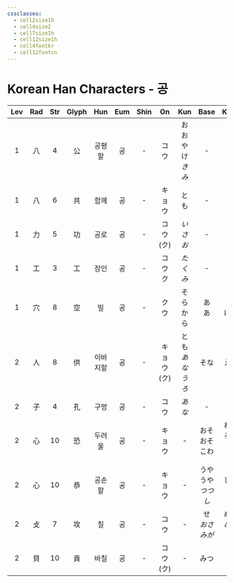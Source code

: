 ```yaml
---
cssclasses:
  - cell2size1h
  - cell4size2
  - cell7size1h
  - cell12size1h
  - cell4fontkr
  - cell12fontcn
---
```


# Korean Han Characters - 공

| Lev | Rad | Str | Glyph | Hun  | Eum | Shin |     On     |        Kun         |      Base       |      Kana       | Simp |     Man      |  Can  |
| :-: | :-: | :-: | :---: | :--: | :-: | :--: | :--------: | :----------------: | :-------------: | :-------------: | :--: | :----------: | :---: |
|  1  |  八  |  4  |   公   | 공평할  |  공  |  -   |     コウ     |    おおやけ<br>*きみ*    |        -        |        -        |  -   |     gōng     | gung1 |
|  1  |  八  |  6  |   共   |  함께  |  공  |  -   |    キョウ     |         とも         |        -        |        -        |  -   |     gòng     | gung6 |
|  1  |  力  |  5  |   功   |  공로  |  공  |  -   | コウ<br>(ク)  |       *いさお*        |        -        |        -        |  -   |     gōng     | gung1 |
|  1  |  工  |  3  |   工   |  장인  |  공  |  -   |  コウ<br>ク   |       *たくみ*        |        -        |        -        |  -   |     gōng     | gung1 |
|  1  |  穴  |  8  |   空   |  빌   |  공  |  -   |     クウ     |      そら<br>から      |     あ<br>あ      |     く<br>ける     |  -   | kōng<br>kòng | hung1 |
|  2  |  人  |  8  |   供   | 이바지할 |  공  |  -   | キョウ<br>(ク) | とも<br>*あな*<br>*うろ* |       そな        |       える        |  -   | gōng<br>gòng | gung1 |
|  2  |  子  |  4  |   孔   |  구멍  |  공  |  -   |     コウ     |        *あな*        |        -        |        -        |  -   |     kǒng     | hung2 |
|  2  |  心  | 10  |   恐   | 두려울  |  공  |  -   |    キョウ     |         -          | おそ<br>おそ<br>こわ  | れる<br>ろしい<br>い  |  -   |     kǒng     | hung2 |
|  2  |  心  | 10  |   恭   | 공손할  |  공  |  -   |    キョウ     |         -          |  うやうや<br>*つつし*  |    しい<br>*む*    |  -   |     gōng     | gung1 |
|  2  |  攴  |  7  |   攻   |  칠   |  공  |  -   |     コウ     |         -          | せ<br>*おさ<br>みが* | める<br>*める<br>く* |  -   |     gōng     | gung1 |
|  2  |  貝  | 10  |   貢   |  바칠  |  공  |  -   | コウ<br>(ク)  |         -          |       みつ        |        ぐ        |  贡   |     gòng     | gung3 |
